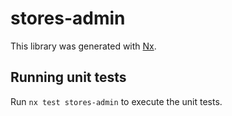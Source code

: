 # stores-admin

This library was generated with [Nx](https://nx.dev).

## Running unit tests

Run `nx test stores-admin` to execute the unit tests.
